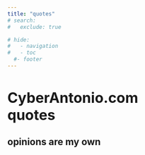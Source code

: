 ```yaml
---
title: "quotes"
# search:
#   exclude: true

# hide:
#   - navigation
#   - toc
  #- footer
---
```


<div class="hero-text">
    <h1 style="font-size:2.0rem;"><b>CyberAntonio.com</b></br>
    quotes</h1>
    <h2>opinions are my own</h2>
</div>

<div class="hero-image"></div>
